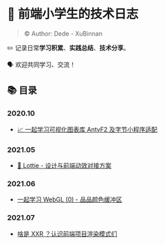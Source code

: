 # 📘 前端小学生的技术日志

> © Author: Dede - XuBinnan

✏️ 记录日常**学习积累**、**实践总结**、**技术分享**。

🗣 欢迎共同学习、交流！

## 📚 目录

### 2020.10

- [📈 一起学习可视化图表库 AntvF2 及字节小程序适配](./1-AntvF2_BytedanceMicroApp/📈一起学习可视化图表库AntvF2及字节小程序适配.md)

### 2021.05

- [🎨 Lottie - 设计与前端动效对接方案](./2-Lottie/🎨Lottie-设计与前端动效对接方案.md)

### 2021.06

- [一起学习 WebGL (0) - 品品颜色缓冲区](<./3-WebGL/一起学习WebGL(0)-品品颜色缓冲区.md>)

### 2021.07

- [啥是 XXR ？认识前端项目渲染模式们](./4-XXR/啥是XXR？认识前端项目渲染模式们.md)
